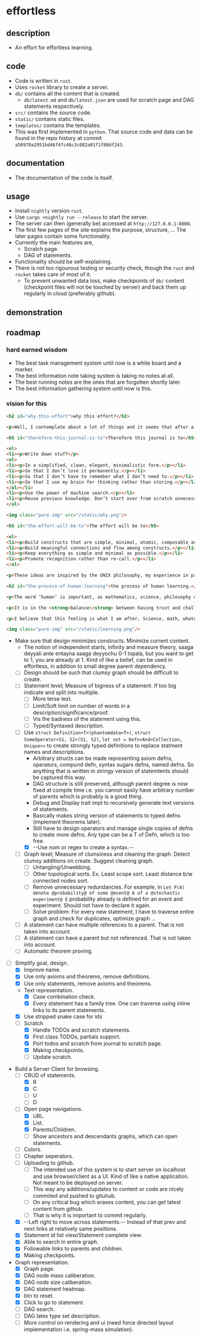 # effortless

## description
- An effort for effortless learning.

## code
- Code is written in `rust`.
- Uses `rocket` library to create a server.
- `db/` contains all the content that is created.
    - `db/latest.md` and `db/latest.json` are used for scratch page and DAG statements respectively.
- `src/` contains the source code.
- `static/` contains static files.
- `templates/` contains the templates.
- This was first implemented in `python`. That source code and data can be found in the repo history at commit `a50970a2951bd46f4fc46c3c082a01f1f88df243`.

## documentation
- The documentation of the code is itself.

## usage
- Install `nightly` version `rust`.
- Use `cargo +nightly run --release` to start the server.
- The server can then (generally be) accessed at `http://127.0.0.1:8000`.
- The first few pages of the site explains the purpose, structure, ... The later pages contain some functionality.
- Currently the main features are,
    - Scratch page.
    - DAG of statements.
- Functionality should be self-explaining.
- There is not too rigourous testing or security check, though the `rust` and `rocket` takes care of most of it.
    - To prevent unwanted data loss, make checkpoints of `db/` content (checkpoint files will not be touched by server) and back them up regularly in cloud (preferably github).

## demonstration

## roadmap

### hard earned wisdom
- The best task management system until now is a white board and a marker.
- The best information note taking system is taking no notes at all.
- The best running notes are the ones that are forgotten shortly later.
- The best information gathering system until now is this.

### vision for this
```html
<h2 id="why-this-effort">why this effort?</h2>

<p>Well, I contemplate about a lot of things and it seems that after a point I am not able to keep track of them. I forget some important conclusions, perspectives, schools of thought, jewels of wisdom and such things in various aspects that are fruits of a lot of effort, suffering and pain. And I often have to re-start my train of thought on them, which is tedious and demotivating after a point of time.</p>

<h5 id="therefore-this-journal-is-to">Therefore this journal is to</h5>

<ol>
<li><p>Write down stuff</p>
<ol>
<li><p>In a simplified, clean, elegant, minimalistic form.</p></li>
<li><p>So that I don’t lose it permanently.</p></li>
<li><p>So that I don’t have to remember what I don’t need to.</p></li>
<li><p>So that I use my brain for thinking rather than storing.</p></li>
</ol></li>
<li><p>Use the power of machine search.</p></li>
<li><p>Reuse previous knowledge. Don’t start over from scratch unnecessarily.</p></li>
</ol>

<img class="pure-img" src="/static/why.png"/>

<h5 id="the-effort-will-be-to">The effort will be to</h5>

<ol>
<li><p>Build constructs that are simple, minimal, atomic, composable and excel at one thing.</p></li>
<li><p>Build meaningful connections and flow among constructs.</p></li>
<li><p>Keep everything as simple and minimal as possible.</p></li>
<li><p>Promote recognition rather than re-call.</p></li>
</ol>

<p>These ideas are inspired by the UNIX philosophy, my experience in programming and doing things in general.</p>

<h2 id="the-process-of-human-learning">the process of human learning.</h2>

<p>The word ‘human’ is important, as mathematics, science, philosophy etc... are after all, human made things and there is nothing ‘absolute’ or ‘exact’ about them. So, there is no reason to be serious or stuck up with anything (especially science). Beliefs lies at the heart of all human made things (even science and the mighty math). As beliefs are not unconditionally correct, nothing should be blindly accepted forever, rather everything better be constantly challenged. This does not mean that nothing should be trusted, that might be even worse.</p>

<p>It is in the <strong>balance</strong> between having trust and challenging it simultaneously lies any <strong>conceivable learning</strong>. If the balance tips left it is called ‘arrogance’, else if it tips right it is called ‘insanity’. If the balance is right it produces a sense of happiness, fun and joy.</p>

<p>I believe that this feeling is what I am after. Science, math, whatever are just classifications of work but the balance is the real deal. <strong>In fact, discovering joy through this balance is the spirit of life itself</strong>.</p>

<img class="pure-img" src="/static/learning.png"/>
```

- Make sure that design minimizes constructs. Minimize current content.
    - The notion of independent starts, infinity and measure theory, saaga deyyali ante entayna saaga deyyochu 0-1 lopala, but you want to get to 1, you are already at 1. Kind of like a belief, can be used in effortless, in addition to small degree parent dependency.
    - [ ] Design should be such that clumsy graph should be difficult to create.
    - [ ] Statement level; Measure of bigness of a statement. If too big indicate and split into multiple.
        - [ ] More terse text.
        - [ ] Limit/Soft limit on number of words in a description/significance/proof.
        - [ ] Vis the badness of the statement using this.
        - [ ] Typed/Syntaxed description.
    - [ ] Use `struct Definition<T>(phantomdata<T>)`, `struct SomeOperator<S1, S2>(S1, S2)`, `let set = Defn<And<Collection, Unique>>` to create strongly typed definitions to replace statment names and descriptions.
        - Arbitrary structs can be made representing axiom defns, operators, compund defn, syntax sugars defns, named defns. So anything that is written in stringy version of statemtents should be captured this way.
        - DAG structure is still preserved, although parent degree is now fixed at compile time i.e. you cannot easily have arbitrary number of parents which is probably is a good thing.
        - Debug and Display trait impl to recursively generate text versions of statements.
        - Basically makes string version of statements to typed defns (implement theorems later).
        - Still have to design operators and manage single copies of defns to create more defns. Any type can be a T of Defn<T>, which is too free.
        - [x] --Use nom or regex to create a syntax.--
    - [ ] Graph level; Measure of clumsiness and cleaning the graph. Detect clumsy additions on create. Suggest cleaning graph.
        - [ ] Untangling/Unwebbing.
        - [ ] Other topological sorts. Ex. Least scope sort. Least distance b/w connected nodes sort.
        - [ ] Remove unnecessary redundancies. For example, in `Let P(A) denote @probability@ of some @event@ A of a @stochastic experiment@ E` probability already is defined for an event and experiment. Should not have to declare it again.
        - [ ] Solve problem: For every new statement, I have to traverse entire graph and check for duplicates, optimize graph ...
    - [ ] A statement can have multiple references to a parent. That is not taken into account.
    - [ ] A statement can have a parent but not referenced. That is not taken into account.
    - [ ] Automatic theorem proving.
- [ ] Simplify goal, design.
    - [x] Improve name.
    - [x] Use only axioms and theorems, remove definitions.
    - [x] Use only statements, remove axioms and theorems.
    - Text representation.
        - [x] Case combination check.
        - [x] Every statement has a family tree. One can traverse using inline links to its parent statements.
    - [x] Use stripped snake case for ids
    - [ ] Scratch
        - [x] Handle TODOs and scratch statements.
        - [x] First class TODOs, partials support.
        - [x] Port todos and scratch from journal to scratch page.
        - [x] Making checkpoints.
        - [ ] Update scratch.
- Build a Server Client for browsing.
    - [ ] CRUD of statements.
        - [x] R
        - [x] C
        - [ ] U
        - [ ] D
    - [ ] Open page navigations.
        - [x] URL.
        - [x] List.
        - [x] Parents/Children.
        - [ ] Show ancestors and descendants graphs, which can open statements.
    - [ ] Colors.
    - [ ] Chapter seperators.
    - [ ] Uploading to github.
        - [ ] The intended use of this system is to start server on localhost and use browser/client as a UI. Kind of like a native application. Not meant to be deployed on server.
        - [ ] This way any additions/updates to content or code are nicely commited and pushed to gituhub.
        - [ ] On any critical bug which erases content, you can get latest content from github.
        - [ ] That is why it is important to commit regularly.
    - [x] --Left right to move across statements.-- Instead of that prev and next links at relatively same positions.
    - [x] Statement id list view/Statement complete view.
    - [x] Able to search in entire graph.
    - [x] Followable links to parents and children.
    - [x] Making checkpoints.
- Graph representation.
    - [x] Graph page.
    - [x] DAG node mass caliberation.
    - [x] DAG node size caliberation.
    - [x] DAG statement heatmap.
    - [x] btn to reset.
    - [x] Click to go to statement.
    - [ ] DAG search.
    - [ ] DAG latex type set description.
    - [ ] More control on rendering and ui (need force directed layout implementation i.e. spring-mass simulation).
